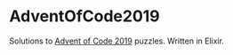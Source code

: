 # AdventOfCode2019

Solutions to [Advent of Code 2019](https://adventofcode.com/2019/) puzzles.
Written in Elixir.
